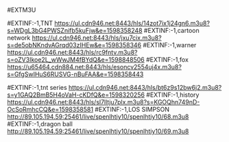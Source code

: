 #EXTM3U

#EXTINF:-1,TNT
https://ul.cdn946.net:8443/hls/14zot7ix1j24gn6.m3u8?s=WDgL3bG4PWSZnifb5kuFjw&e=1598358248
#EXTINF:-1,cartoon network
https://ul.cdn946.net:8443/hls/jxu7cix.m3u8?s=de5obNKndvAGrqd03zIHEw&e=1598358346
#EXTINF:-1,warner
https://ul.cdn946.net:8443/hls/rc9fntv.m3u8?s=oZV3Ikoe2L_wWwJM4fBYdQ&e=1598848506
#EXTINF:-1,fox
https://u65464.cdn884.net:8443/hls/esoncv2554uj4x.m3u8?s=GfgSwIHuS6RUSVG-nBuFAA&e=1598358443

#EXTINF:-1,tnt series
https://ul.cdn946.net:8443/hls/bt6z9s12bw6j2.m3u8?s=y1GAQ2BmB5H4oVaH-cKDfQ&e=1598320256
#EXTINF:-1,history
https://ul.cdn946.net:8443/hls/sl7lltju7plx.m3u8?s=KGOQhn749nD-OcSoRmhcCQ&e=1598358581
#EXTINF:-1,LOS SIMPSON
http://89.105.194.59:25461/live/spenlhtiy10/spenlhtiy10/68.m3u8
#EXTINF:-1,dragon ball
http://89.105.194.59:25461/live/spenlhtiy10/spenlhtiy10/69.m3u8
